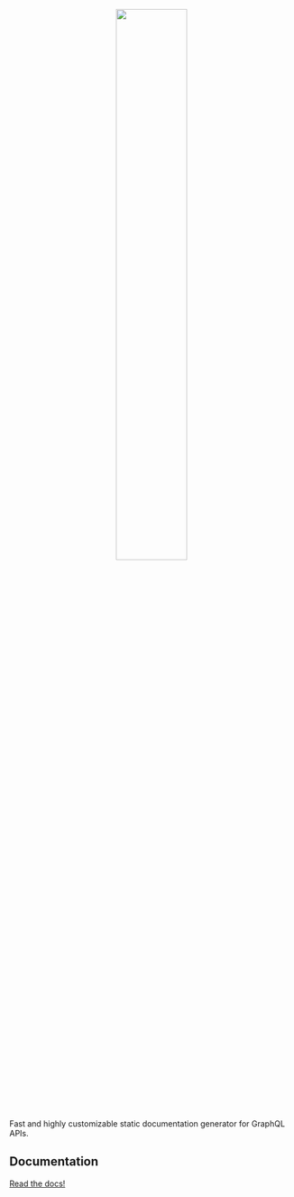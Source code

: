 
<p align="center">
  <img width="50%" src="./logo/logo_full.png">
</p>

Fast and highly customizable static documentation generator for GraphQL APIs. 

## Documentation 
[Read the docs!](https://magidoc-org.github.io/magidoc)
